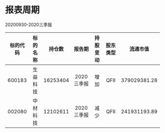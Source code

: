 # 报表周期 

20200930-2020三季报

| 标的代码 | 标的名称 | 持仓数 | 报告期 | 持股变动 | 股东类型 | 流通市值 |
|:--:|:--:|:--:|:--:|:--:|:--:|:--:|
|600183|生益科技|16253404|2020三季报|增加|QFII|379029381.28|
|002080|中材科技|12102611|2020三季报|减少|QFII|241931193.89|